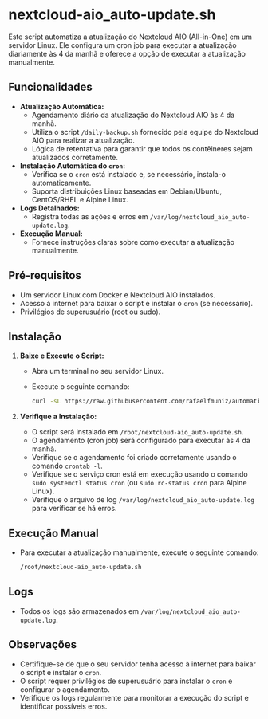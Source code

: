 # nextcloud-aio\_auto-update.sh

Este script automatiza a atualização do Nextcloud AIO (All-in-One) em um servidor Linux. Ele configura um cron job para executar a atualização diariamente às 4 da manhã e oferece a opção de executar a atualização manualmente.

## Funcionalidades

* **Atualização Automática:**
    * Agendamento diário da atualização do Nextcloud AIO às 4 da manhã.
    * Utiliza o script `/daily-backup.sh` fornecido pela equipe do Nextcloud AIO para realizar a atualização.
    * Lógica de retentativa para garantir que todos os contêineres sejam atualizados corretamente.
* **Instalação Automática do `cron`:**
    * Verifica se o `cron` está instalado e, se necessário, instala-o automaticamente.
    * Suporta distribuições Linux baseadas em Debian/Ubuntu, CentOS/RHEL e Alpine Linux.
* **Logs Detalhados:**
    * Registra todas as ações e erros em `/var/log/nextcloud_aio_auto-update.log`.
* **Execução Manual:**
    * Fornece instruções claras sobre como executar a atualização manualmente.

## Pré-requisitos

* Um servidor Linux com Docker e Nextcloud AIO instalados.
* Acesso à internet para baixar o script e instalar o `cron` (se necessário).
* Privilégios de superusuário (root ou sudo).

## Instalação

1.  **Baixe e Execute o Script:**
    * Abra um terminal no seu servidor Linux.
    * Execute o seguinte comando:

        ```bash
        curl -sL https://raw.githubusercontent.com/rafaelfmuniz/automation-scripts/main/nextcloud-aio_auto-update.sh | bash
        ```

2.  **Verifique a Instalação:**
    * O script será instalado em `/root/nextcloud-aio_auto-update.sh`.
    * O agendamento (cron job) será configurado para executar às 4 da manhã.
    * Verifique se o agendamento foi criado corretamente usando o comando `crontab -l`.
    * Verifique se o serviço cron está em execução usando o comando `sudo systemctl status cron` (ou `sudo rc-status cron` para Alpine Linux).
    * Verifique o arquivo de log `/var/log/nextcloud_aio_auto-update.log` para verificar se há erros.

## Execução Manual

* Para executar a atualização manualmente, execute o seguinte comando:

    ```bash
    /root/nextcloud-aio_auto-update.sh
    ```

## Logs

* Todos os logs são armazenados em `/var/log/nextcloud_aio_auto-update.log`.

## Observações

* Certifique-se de que o seu servidor tenha acesso à internet para baixar o script e instalar o `cron`.
* O script requer privilégios de superusuário para instalar o `cron` e configurar o agendamento.
* Verifique os logs regularmente para monitorar a execução do script e identificar possíveis erros.
